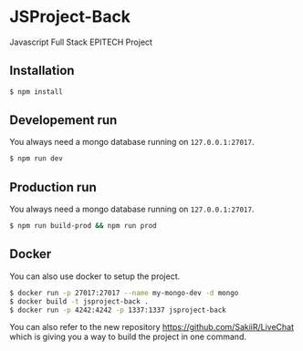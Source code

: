 # JSProject-Back

Javascript Full Stack EPITECH Project

## Installation

```sh
$ npm install
```

## Developement run

You always need a mongo database running on `127.0.0.1:27017`.

```sh
$ npm run dev
```

## Production run

You always need a mongo database running on `127.0.0.1:27017`.

```sh
$ npm run build-prod && npm run prod
```

## Docker

You can also use docker to setup the project.

```sh
$ docker run -p 27017:27017 --name my-mongo-dev -d mongo
$ docker build -t jsproject-back .
$ docker run -p 4242:4242 -p 1337:1337 jsproject-back
```

You can also refer to the new repository https://github.com/SakiiR/LiveChat which is giving you a way to build the project in one command.
